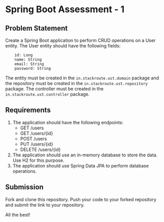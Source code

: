 # Spring Boot Assessment - 1

## Problem Statement

Create a Spring Boot application to perform CRUD operations on a User entity. 
The User entity should have the following fields:
```
    id: Long
    name: String
    email: String
    password: String
```

The entity must be created in the `in.stackroute.ust.domain` package and the 
repository must be created in the `in.stackroute.ust.repository` package. 
The controller must be created in the `in.stackroute.ust.controller` package.

## Requirements

1. The application should have the following endpoints:
    - GET /users
    - GET /users/{id}
    - POST /users
    - PUT /users/{id}
    - DELETE /users/{id}
2. The application should use an in-memory database to store the data. Use H2 for this purpose.
3. The application should use Spring Data JPA to perform database operations.

## Submission

Fork and clone this repository. 
Push your code to your forked repository and submit the link to your repository.


All the best!
